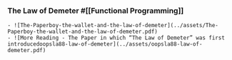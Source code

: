 ### The Law of Demeter #[[Functional Programming]]
	- ![The-Paperboy-the-wallet-and-the-law-of-demeter](../assets/The-Paperboy-the-wallet-and-the-law-of-demeter.pdf)
	- ![More Reading - The Paper in which “The Law of Demeter” was first introducedoopsla88-law-of-demeter](../assets/oopsla88-law-of-demeter.pdf)